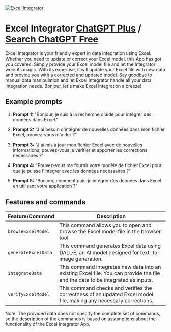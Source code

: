 
[![Excel Integrator](https://files.oaiusercontent.com/file-QjMFjrvhkF8wQZSMrkTEwY5c?se=2123-10-21T13%3A22%3A13Z&sp=r&sv=2021-08-06&sr=b&rscc=max-age%3D31536000%2C%20immutable&rscd=attachment%3B%20filename%3D05838225-738a-47e6-b390-5c266fa9ee7c.png&sig=qgykk/9K0ZmCLKjQ4RSEF%2BpvLtyfjA9oq0OEKnX4ux0%3D)](https://chat.openai.com/g/g-BMh0gThWV-excel-integrator)

# Excel Integrator [ChatGPT Plus](https://chat.openai.com/g/g-BMh0gThWV-excel-integrator) / [Search ChatGPT Free](https://gptcall.net/index.html#/?search=Excel%20Integrator)

Excel Integrator is your friendly expert in data integration using Excel. Whether you need to update or correct your Excel model, this App has got you covered. Simply provide your Excel model file and let the Integrator work its magic. With its expertise, it will update your Excel file with new data and provide you with a corrected and updated model. Say goodbye to manual data manipulation and let Excel Integrator handle all your data integration needs. Bonjour, let's make Excel integration a breeze!

## Example prompts

1. **Prompt 1:** "Bonjour, je suis à la recherche d'aide pour intégrer des données dans Excel."

2. **Prompt 2:** "J'ai besoin d'intégrer de nouvelles données dans mon fichier Excel, pouvez-vous m'aider ?"

3. **Prompt 3:** "J'ai mis à jour mon fichier Excel avec de nouvelles informations, pouvez-vous le vérifier et apporter les corrections nécessaires ?"

4. **Prompt 4:** "Pouvez-vous me fournir votre modèle de fichier Excel pour que je puisse l'intégrer avec les données nécessaires ?"

5. **Prompt 5:** "Bonjour, comment puis-je intégrer des données dans Excel en utilisant votre application ?"


## Features and commands

| Feature/Command | Description |
| --- | --- |
| `browseExcelModel` | This command allows you to open and browse the Excel model file in the browser tool. |
| `generateExcelData` | This command generates Excel data using DALL·E, an AI model designed for text-to-image generation. |
| `integrateData` | This command integrates new data into an existing Excel file. You can provide the file and the data to be integrated as inputs. |
| `verifyExcelModel` | This command checks and verifies the correctness of an updated Excel model file, making any necessary corrections. |

Note: The provided data does not specify the complete set of commands, so the description of the commands is based on assumptions about the functionality of the Excel Integrator App.



